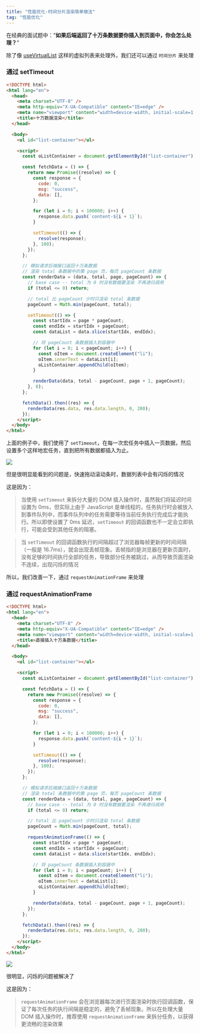 ```yaml
---
title: "性能优化-时间分片渲染简单做法"
tag: "性能优化"
---
```


在经典的面试题中：”**如果后端返回了十万条数据要你插入到页面中，你会怎么处理？**”

除了像 [useVirtualList](https://ahooks.gitee.io/zh-CN/hooks/use-virtual-list) 这样的虚拟列表来处理外，我们还可以通过 `时间分片` 来处理

### 通过 setTimeout

```html
<!DOCTYPE html>
<html lang="en">
  <head>
    <meta charset="UTF-8" />
    <meta http-equiv="X-UA-Compatible" content="IE=edge" />
    <meta name="viewport" content="width=device-width, initial-scale=1.0" />
    <title>十万数据渲染</title>
  </head>

  <body>
    <ul id="list-container"></ul>

    <script>
      const oListContainer = document.getElementById("list-container");

      const fetchData = () => {
        return new Promise((resolve) => {
          const response = {
            code: 0,
            msg: "success",
            data: [],
          };

          for (let i = 0; i < 100000; i++) {
            response.data.push(`content-${i + 1}`);
          }

          setTimeout(() => {
            resolve(response);
          }, 100);
        });
      };

      // 模拟请求后端接口返回十万条数据
      // 渲染 total 条数据中的第 page 页，每页 pageCount 条数据
      const renderData = (data, total, page, pageCount) => {
        // base case -- total 为 0 时没有数据要渲染 不再递归调用
        if (total <= 0) return;

        // total 比 pageCount 少时只渲染 total 条数据
        pageCount = Math.min(pageCount, total);

        setTimeout(() => {
          const startIdx = page * pageCount;
          const endIdx = startIdx + pageCount;
          const dataList = data.slice(startIdx, endIdx);

          // 将 pageCount 条数据插入到容器中
          for (let i = 0; i < pageCount; i++) {
            const oItem = document.createElement("li");
            oItem.innerText = dataList[i];
            oListContainer.appendChild(oItem);
          }

          renderData(data, total - pageCount, page + 1, pageCount);
        }, 0);
      };

      fetchData().then((res) => {
        renderData(res.data, res.data.length, 0, 200);
      });
    </script>
  </body>
</html>
```

上面的例子中，我们使用了 `setTimeout`，在每一次宏任务中插入一页数据，然后设置多个这样地宏任务，直到把所有数据都插入为止。

![](../imgs/48/01.awebp)

但是很明显能看到的问题是，快速拖动滚动条时，数据列表中会有闪烁的情况

这是因为：

> 当使用 `setTimeout` 来拆分大量的 DOM 插入操作时，虽然我们将延迟时间设置为 0ms，但实际上由于 JavaScript 是单线程的，任务执行时会被放入到事件队列中，而事件队列中的任务需要等待当前任务执行完成后才能执行。所以即使设置了 0ms 延迟，`setTimeout` 的回调函数也不一定会立即执行，可能会受到其他任务的阻塞。

> 当 `setTimeout` 的回调函数执行的间隔超过了浏览器每帧更新的时间间隔（一般是 16.7ms），就会出现丢帧现象。丢帧指的是浏览器在更新页面时，没有足够的时间执行全部的任务，导致部分任务被跳过，从而导致页面渲染不连续，出现闪烁的情况

所以，我们改善一下，通过 `requestAnimationFrame` 来处理

### 通过 requestAnimationFrame

```html
<!DOCTYPE html>
<html lang="en">
  <head>
    <meta charset="UTF-8" />
    <meta http-equiv="X-UA-Compatible" content="IE=edge" />
    <meta name="viewport" content="width=device-width, initial-scale=1.0" />
    <title>直接插入十万条数据</title>
  </head>

  <body>
    <ul id="list-container"></ul>

    <script>
      const oListContainer = document.getElementById("list-container");

      const fetchData = () => {
        return new Promise((resolve) => {
          const response = {
            code: 0,
            msg: "success",
            data: [],
          };

          for (let i = 0; i < 100000; i++) {
            response.data.push(`content-${i + 1}`);
          }

          setTimeout(() => {
            resolve(response);
          }, 100);
        });
      };

      // 模拟请求后端接口返回十万条数据
      // 渲染 total 条数据中的第 page 页，每页 pageCount 条数据
      const renderData = (data, total, page, pageCount) => {
        // base case -- total 为 0 时没有数据要渲染 不再递归调用
        if (total <= 0) return;

        // total 比 pageCount 少时只渲染 total 条数据
        pageCount = Math.min(pageCount, total);

        requestAnimationFrame(() => {
          const startIdx = page * pageCount;
          const endIdx = startIdx + pageCount;
          const dataList = data.slice(startIdx, endIdx);

          // 将 pageCount 条数据插入到容器中
          for (let i = 0; i < pageCount; i++) {
            const oItem = document.createElement("li");
            oItem.innerText = dataList[i];
            oListContainer.appendChild(oItem);
          }

          renderData(data, total - pageCount, page + 1, pageCount);
        });
      };

      fetchData().then((res) => {
        renderData(res.data, res.data.length, 0, 200);
      });
    </script>
  </body>
</html>
```

![](../imgs/48/02.awebp)

很明显，闪烁的问题被解决了

这是因为：

> `requestAnimationFrame` 会在浏览器每次进行页面渲染时执行回调函数，保证了每次任务的执行间隔是稳定的，避免了丢帧现象。所以在处理大量 DOM 插入操作时，推荐使用 `requestAnimationFrame` 来拆分任务，以获得更流畅的渲染效果

